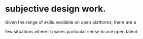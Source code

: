 # subjective design work.

Given the range of skills available on open platforms, there are a

few situations where it makes particular sense to use open talent.